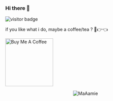 ### Hi there 👋

![visitor badge](https://visitor-badge.glitch.me/badge?page_id=maaamie.visitor-badge&left_text=My%20Page%20Visitors)
                

if you like what i do, maybe a coffee/tea ? 🥺👉👈

<a href="https://bit.ly/33I0xRy" target="_blank"><img src="https://cdn.buymeacoffee.com/buttons/v2/default-red.png" alt="Buy Me A Coffee" width="150" ></a>



<p align="center"> <img src="https://github-readme-stats.vercel.app/api?username=maaamie&show_icons=true&theme=gotham" alt="MaAamie" />

  
<!--
**MaAamie/MaAamie** is a ✨ _special_ ✨ repository because its `README.md` (this file) appears on your GitHub profile.

Here are some ideas to get you started:

- 🔭 I’m currently working on ...
- 🌱 I’m currently learning ...
- 👯 I’m looking to collaborate on ...
- 🤔 I’m looking for help with ...
- 💬 Ask me about ...
- 📫 How to reach me: ...
- 😄 Pronouns: ...
- ⚡ Fun fact: ...
-->
